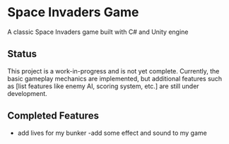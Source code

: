 # Space Invaders Game
A classic Space Invaders game built with C# and Unity engine
## Status
This project is a work-in-progress and is not yet complete. Currently, the basic gameplay mechanics are implemented, but additional features such as [list features like enemy AI, scoring system, etc.] are still under development.
## Completed Features
- add lives for my bunker
-add some effect and sound to my game

